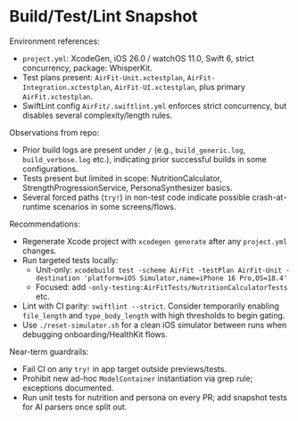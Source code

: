 # Build/Test/Lint Snapshot

Environment references:
- `project.yml`: XcodeGen, iOS 26.0 / watchOS 11.0, Swift 6, strict concurrency, package: WhisperKit.
- Test plans present: `AirFit-Unit.xctestplan`, `AirFit-Integration.xctestplan`, `AirFit-UI.xctestplan`, plus primary `AirFit.xctestplan`.
- SwiftLint config `AirFit/.swiftlint.yml` enforces strict concurrency, but disables several complexity/length rules.

Observations from repo:
- Prior build logs are present under `/` (e.g., `build_generic.log`, `build_verbose.log` etc.), indicating prior successful builds in some configurations.
- Tests present but limited in scope: NutritionCalculator, StrengthProgressionService, PersonaSynthesizer basics.
- Several forced paths (`try!`) in non-test code indicate possible crash-at-runtime scenarios in some screens/flows.

Recommendations:
- Regenerate Xcode project with `xcodegen generate` after any `project.yml` changes.
- Run targeted tests locally:
  - Unit-only: `xcodebuild test -scheme AirFit -testPlan AirFit-Unit -destination 'platform=iOS Simulator,name=iPhone 16 Pro,OS=18.4'`
  - Focused: add `-only-testing:AirFitTests/NutritionCalculatorTests` etc.
- Lint with CI parity: `swiftlint --strict`. Consider temporarily enabling `file_length` and `type_body_length` with high thresholds to begin gating.
- Use `./reset-simulator.sh` for a clean iOS simulator between runs when debugging onboarding/HealthKit flows.

Near-term guardrails:
- Fail CI on any `try!` in app target outside previews/tests.
- Prohibit new ad-hoc `ModelContainer` instantiation via grep rule; exceptions documented.
- Run unit tests for nutrition and persona on every PR; add snapshot tests for AI parsers once split out.
